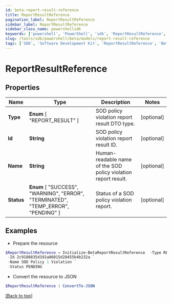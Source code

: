 ```yaml
---
id: beta-report-result-reference
title: ReportResultReference
pagination_label: ReportResultReference
sidebar_label: ReportResultReference
sidebar_class_name: powershellsdk
keywords: ['powershell', 'PowerShell', 'sdk', 'ReportResultReference', 'BetaReportResultReference'] 
slug: /tools/sdk/powershell/beta/models/report-result-reference
tags: ['SDK', 'Software Development Kit', 'ReportResultReference', 'BetaReportResultReference']
---
```



# ReportResultReference

## Properties

Name | Type | Description | Notes
------------ | ------------- | ------------- | -------------
**Type** |  **Enum** [  "REPORT_RESULT" ] | SOD policy violation report result DTO type. | [optional] 
**Id** | **String** | SOD policy violation report result ID. | [optional] 
**Name** | **String** | Human-readable name of the SOD policy violation report result. | [optional] 
**Status** |  **Enum** [  "SUCCESS",    "WARNING",    "ERROR",    "TERMINATED",    "TEMP_ERROR",    "PENDING" ] | Status of a SOD policy violation report. | [optional] 

## Examples

- Prepare the resource
```powershell
$ReportResultReference = Initialize-BetaReportResultReference  -Type REPORT_RESULT `
 -Id 2c9180835d191a86015d28455b4b232a `
 -Name SOD Policy 1 Violation `
 -Status PENDING
```

- Convert the resource to JSON
```powershell
$ReportResultReference | ConvertTo-JSON
```


[[Back to top]](#) 

